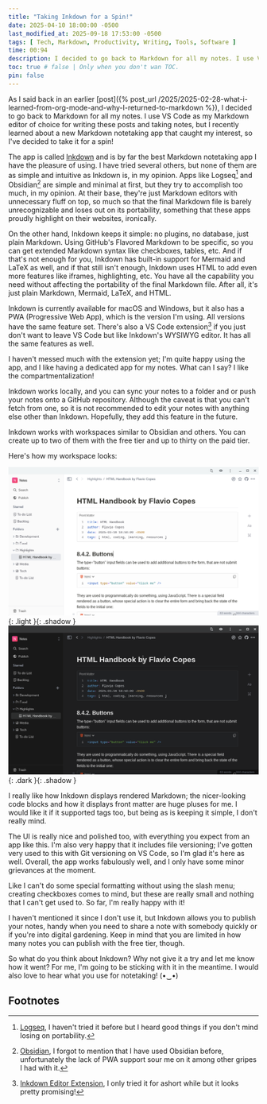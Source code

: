 ```yaml
---
title: "Taking Inkdown for a Spin!"
date: 2025-04-10 18:00:00 -0500
last_modified_at: 2025-09-18 17:53:00 -0500
tags: [ Tech, Markdown, Productivity, Writing, Tools, Software ]
time: 00:94
description: I decided to go back to Markdown for all my notes. I use VS Code as my Markdown editor of choice for writing these posts and taking notes, but I recently learned about a new Markdown notetaking app that caught my interest, so I've decided to take it for a spin!
toc: true # false | Only when you don't wan TOC.  
pin: false
---
```


As I said back in an earlier [post]({% post_url /2025/2025-02-28-what-i-learned-from-org-mode-and-why-I-returned-to-markdown %}), I decided to go back to Markdown for all my notes. I use VS Code as my Markdown editor of choice for writing these posts and taking notes, but I recently learned about a new Markdown notetaking app that caught my interest, so I've decided to take it for a spin!

The app is called [Inkdown](https://www.inkdown.me/) and is by far the best Markdown notetaking app I have the pleasure of using. I have tried several others, but none of them are as simple and intuitive as Inkdown is, in my opinion. Apps like Logseq[^1] and Obsidian[^2] are simple and minimal at first, but they try to accomplish too much, in my opinion. At their base, they're just Markdown editors with unnecessary fluff on top, so much so that the final Markdown file is barely unrecognizable and loses out on its portability, something that these apps proudly highlight on their websites, ironically.

On the other hand, Inkdown keeps it simple: no plugins, no database, just plain Markdown. Using GitHub's Flavored Markdown to be specific, so you can get extended Markdown syntax like checkboxes, tables, etc. And if that's not enough for you, Inkdown has built-in support for Mermaid and LaTeX as well, and if that still isn't enough, Inkdown uses HTML to add even more features like iframes, highlighting, etc. You have all the capability you need without affecting the portability of the final Markdown file. After all, it's just plain Markdown, Mermaid, LaTeX, and HTML.

Inkdown is currently available for macOS and Windows, but it also has a PWA (Progressive Web App), which is the version I'm using. All versions have the same feature set. There's also a VS Code extension[^3] if you just don't want to leave VS Code but like Inkdown's WYSIWYG editor. It has all the same features as well.

I haven't messed much with the extension yet; I'm quite happy using the app, and I like having a dedicated app for my notes. What can I say? I like the compartmentalization!

Inkdown works locally, and you can sync your notes to a folder and or push your notes onto a GitHub repository. Although the caveat is that you can't fetch from one, so it is not recommended to edit your notes with anything else other than Inkdown. Hopefully, they add this feature in the future.

Inkdown works with workspaces similar to Obsidian and others. You can create up to two of them with the free tier and up to thirty on the paid tier.

Here's how my workspace looks:

![My Inkdown Workspace](/assets/images/2025-04-10-taking-inkdown-for-a-spin/inkdown-workspace-light-theme.png){: .light }{: .shadow }
![My Inkdown Workspace](/assets/images/2025-04-10-taking-inkdown-for-a-spin/inkdown-workspace-dark-theme.png){: .dark }{: .shadow }

I really like how Inkdown displays rendered Markdown; the nicer-looking code blocks and how it displays front matter are huge pluses for me. I would like it if it supported tags too, but being as is keeping it simple, I don't really mind.

The UI is really nice and polished too, with everything you expect from an app like this. I'm also very happy that it includes file versioning; I've gotten very used to this with Git versioning on VS Code, so I'm glad it's here as well. Overall, the app works fabulously well, and I only have some minor grievances at the moment.

Like I can't do some special formatting without using the slash menu; creating checkboxes comes to mind, but these are really small and nothing that I can't get used to. So far, I'm really happy with it!

I haven't mentioned it since I don't use it, but Inkdown allows you to publish your notes, handy when you need to share a note with somebody quickly or if you're into digital gardening. Keep in mind that you are limited in how many notes you can publish with the free tier, though.

So what do you think about Inkdown? Why not give it a try and let me know how it went? For me, I'm going to be sticking with it in the meantime. I would also love to hear what you use for notetaking! (•‿•)

## Footnotes

[^1]: [Logseq](https://logseq.com/), I haven't tried it before but I heard good things if you don't mind losing on portability. 

[^2]: [Obsidian](https://obsidian.md/), I forgot to mention that I have used Obsidian before, unfortunately the lack of PWA support sour me on it among other gripes I had with it.

[^3]: [Inkdown Editor Extension](https://marketplace.visualstudio.com/items?itemName=1943time.inkdown), I only tried it for ashort while but it looks pretty promising!
